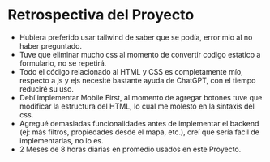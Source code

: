 # Retrospectiva del Proyecto

- Hubiera preferido usar tailwind de saber que se podía, error mio al no haber preguntado.
- Tuve que eliminar mucho css al momento de convertir codigo estatico a formulario, no se repetirá.
- Todo el código relacionado al HTML y CSS es completamente mío, respecto a js y ejs necesité bastante ayuda de ChatGPT, con el tiempo reduciré su uso.
- Debí implementar Mobile First, al momento de agregar botones tuve que modificar la estructura del HTML, lo cual me molestó en la sintaxis del css.
- Agregué demasiadas funcionalidades antes de implementar el backend (ej: más filtros, propiedades desde el mapa, etc.), creí que sería facil de implementarlas, no lo es.
- 2 Meses de 8 horas diarias en promedio usados en este Proyecto.